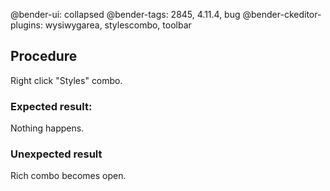 @bender-ui: collapsed
@bender-tags: 2845, 4.11.4, bug
@bender-ckeditor-plugins: wysiwygarea, stylescombo, toolbar

## Procedure

Right click "Styles" combo.

### Expected result:

Nothing happens.

### Unexpected result

Rich combo becomes open.
